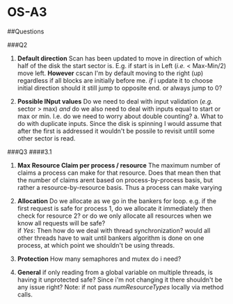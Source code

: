 # OS-A3
##Questions

###Q2
1. **Default direction**
Scan has been updated to move in direction of which half of the disk the start sector is. E.g. if start is in Left (_i.e._ < Max-Min/2) move left. 
**However** cscan I'm by default moving to the right (up) regardless if all blocks are initially before me. _if_ i update it to choose initial direction should it still jump to opposite end. or always jump to 0?

2. **Possible INput values**
Do we need to deal with input validation (_e.g._ sector > max) _and_ do we also need to deal with inputs equal to start or max or min. I.e. do we need to worry about double counting?
    a. What to do with duplicate inputs. Since the disk is spinning I would assume that after the first is addressed it wouldn't be possile to revisit untill some other sector is read. 

###Q3
####3.1
1. **Max Resource Claim per process / resource**
    The maximum number of claims a process can make for that resource. 
    Does that mean then that the number of claims arent based on process-by-process basis, but rather a resource-by-resource basis. Thus a process can make varying 

2. **Allocation**
    Do we allocate as we go in the bankers for loop. e.g. if the first request is safe for process 1, do we allocate it immediately then check for resource 2? or do we only allocate all resources when we know all requests will be safe?   
        if _Yes_: Then how do we deal with thread synchronization? would all other threads have to wait until bankers algorithm is done on one process, at which point we shouldn't be using threads.  

3. **Protection**
    How many semaphores and mutex do i need?

4. **General**
    if only reading from a global variable on multiple threads, is having it unprotected safe? Since i'm not changing it there shouldn't be any issue right?
        Note: if not pass _numResourceTypes_ locally via method calls. 